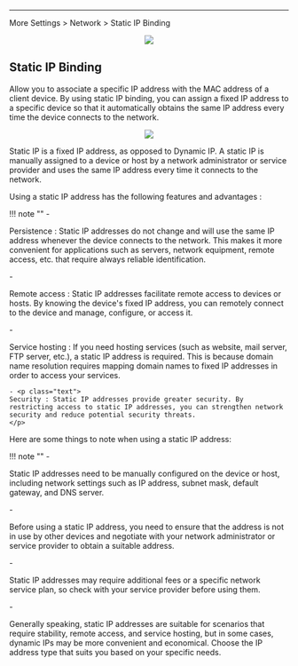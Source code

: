 <!--<style>
    .text {
        font-size: 21px; 
    }
</style>
-->
---
 More Settings > Network > Static IP Binding
	<div style="text-align: center;">
    <img class="boxshadow" src="/images/static00.png">
	</div>

## __Static IP Binding__
<p class="text">
Allow you to associate a specific IP address with the MAC address of a client device. By using static IP binding, you can assign a fixed IP address to a specific device so that it automatically obtains the same IP address every time the device connects to the network.
</p>
<div style="text-align: center;">
    <img class="boxshadow" src="/images/static_ip01.png">
</div>
<p class="text">
Static IP is a fixed IP address, as opposed to Dynamic IP. A static IP is manually assigned to a device or host by a network administrator or service provider and uses the same IP address every time it connects to the network.
</p>
<p class="text">
Using a static IP address has the following features and advantages :
</p>
!!! note ""
	- <p class="text">
	Persistence : Static IP addresses do not change and will use the same IP address whenever the device connects to the network. This makes it more convenient for applications such as servers, network equipment, remote access, etc. that require always reliable identification.
	</p>
	- <p class="text">
	Remote access : Static IP addresses facilitate remote access to devices or hosts. By knowing the device's fixed IP address, you can remotely connect to the device and manage, configure, or access it.
	</p>
	- <p class="text">
	Service hosting : If you need hosting services (such as website, mail server, FTP server, etc.), a static IP address is required. This is because domain name resolution requires mapping domain names to fixed IP addresses in order to access your services.
	</p>

	- <p class="text">
	Security : Static IP addresses provide greater security. By restricting access to static IP addresses, you can strengthen network security and reduce potential security threats.
	</p>
<p class="text">
Here are some things to note when using a static IP address:
</p>
!!! note ""
	- <p class="text">
	Static IP addresses need to be manually configured on the device or host, including network settings such as IP address, subnet mask, default gateway, and DNS server.
	</p>
	- <p class="text">
	Before using a static IP address, you need to ensure that the address is not in use by other devices and negotiate with your network administrator or service provider to obtain a suitable address.
	</p>
	- <p class="text">
	Static IP addresses may require additional fees or a specific network service plan, so check with your service provider before using them.
	</p>
	- <p class="text">
	Generally speaking, static IP addresses are suitable for scenarios that require stability, remote access, and service hosting, but in some cases, dynamic IPs may be more convenient and economical. Choose the IP address type that suits you based on your specific needs.
	​</p>

